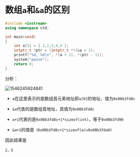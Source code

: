 # 数组`a`和`&a`的区别

~~~c++
#include <iostream>
using namespace std;

int main(void)
{
	int a[5] = { 1,2,3,4,5 };
	intptr_t *ptr = (intptr_t *)(&a + 1);
	printf("%d, %d\n", *(a + 1), *(ptr - 1));
	system("pause");
	return 0;
}
~~~

分析：

![1546245924841](C:\Users\YY\AppData\Roaming\Typora\typora-user-images\1546245924841.png)

- `a`在这里表示的是数组首元素地址即`a[0]`的地址，值为`0x00b3fd8c`

- `&a`代表的是数组首地址，其值为`0x00b3fd8c`

- `a+1`代表的是`0x00b3fd8c+1*sizeof(int)`，等于`0x00b3fd90`

- `&a+1`的值是`（0x00b3fd8c+1*sizeof(a)=0x00b3fda0)`

因此结果是

`2，5`